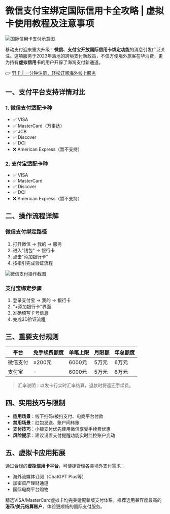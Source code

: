 # 微信支付宝绑定国际信用卡全攻略 | 虚拟卡使用教程及注意事项

![国际信用卡支付示意图](https://bbtdd.com/wp-content/uploads/img/40079981439.webp)

移动支付迎来重大升级！**微信、支付宝开放国际信用卡绑定功能**的消息引发广泛关注。这项服务于2023年落地的跨境支付新政策，不仅方便境外旅客在华消费，更为持有**虚拟信用卡**的用户开辟了海淘支付新通道。

👉 [野卡 | 一分钟注册，轻松订阅海外线上服务](https://bbtdd.com/yeka)

## 一、支付平台支持详情对比
### 1. 微信支付适配卡种
- ✅ VISA
- ✅ MasterCard（万事达）
- ✅ JCB
- ✅ Discover
- ✅ DCI
- ❌ American Express（暂不支持）

### 2. 支付宝适配卡种
- ✅ VISA
- ✅ MasterCard
- ✅ Discover
- ✅ DCI
- ❌ American Express（暂不支持）

## 二、操作流程详解
### 微信支付绑定路径
1. 打开微信 → 我的 → 服务
2. 进入"钱包" → 银行卡
3. 点击"添加银行卡" 
4. 按指引完成验证流程

![微信支付操作截图](https://bbtdd.com/wp-content/uploads/img/264962189438819.webp)

### 支付宝绑定步骤
1. 登录支付宝 → 我的 → 银行卡
2. "+添加银行卡"界面
3. 准确填写卡号信息
4. 完成3D验证流程

## 三、重要支付规则
| 平台    | 免手续费额度 | 单笔上限 | 月限额 | 年总额度 |
|---------|-------------|----------|--------|----------|
| 微信支付 | ≤200元      | 6000元   | 5万元   | 6万元    |
| 支付宝   | -           | 6000元   | 5万元   | 6万元    |

> 汇率说明：以发卡行实时汇率结算，退款时将返还手续费。

## 四、实用技巧与限制
- **适用场景**：线下扫码/被扫支付、电商平台付款
- **禁用场景**：红包发送、账户间转账
- **支付技巧**：小额支付优先使用微信享受手续费优惠
- **风险提示**：建议设置支付提醒功能实时监控账户变动

## 五、虚拟卡应用拓展
通过合规的**虚拟信用卡平台**，可便捷管理各类境外支付需求：
- 海外流媒体订阅（ChatGPT Plus等）
- 加密资产理财通道
- 国际电商平台购物

精选VISA/MasterCard虚拟卡均完美适配新版支付体系，推荐选用兼容度最高的**港币/美元结算账户**，体验更顺畅的国际支付服务。